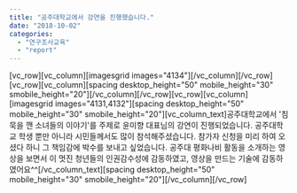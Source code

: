 ```yaml
---
title: "공주대학교에서 강연을 진행했습니다."
date: "2018-10-02"
categories: 
  - "연구조사교육"
  - "report"
---
```


\[vc\_row\]\[vc\_column\]\[imagesgrid images="4134"\]\[/vc\_column\]\[/vc\_row\]\[vc\_row\]\[vc\_column\]\[spacing desktop\_height="50" mobile\_height="30" smobile\_height="20"\]\[/vc\_column\]\[/vc\_row\]\[vc\_row\]\[vc\_column\]\[imagesgrid images="4131,4132"\]\[spacing desktop\_height="50" mobile\_height="30" smobile\_height="20"\]\[vc\_column\_text\]공주대학교에서 '침묵을 깬 소녀들의 이야기'를 주제로 윤미향 대표님의 강연이 진행되었습니다. 공주대학교 학생 뿐만 아니라 시민들께서도 많이 참석해주셨습니다. 참가자 신청을 미리 하여 오셨다 하니 그 책임감에 박수를 보내고 싶었습니다. 공주대 평화나비 활동을 소개하는 영상을 보면서 이 멋진 청년들의 인권감수성에 감동하였고, 영상을 만드는 기술에 감동하였어요^^\[/vc\_column\_text\]\[spacing desktop\_height="50" mobile\_height="30" smobile\_height="20"\]\[/vc\_column\]\[/vc\_row\]
